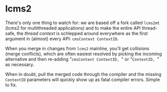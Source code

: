 # lcms2

There's only one thing to watch for: *we* are based off a fork called `lcms2mt` (lcms2 for multithreaded applications) and to make the entire API thread-safe, the *thread context* is schlepped around everywhere as the first argument in (almost) every API: `cmsContext ContextID`.

When you merge in changes from `lcms2` mainline, you'll get collisions (merge conflicts), which are often easiest resolved by picking the incoming alternative and then re-adding "`cmsContext ContextID, `" or "`ContextID, `" as necessary. 

When in doubt, pull the merged code through the compiler and the missing `ContextID` parameters will quickly show up as fatal compiler errors. Simple to fix.
